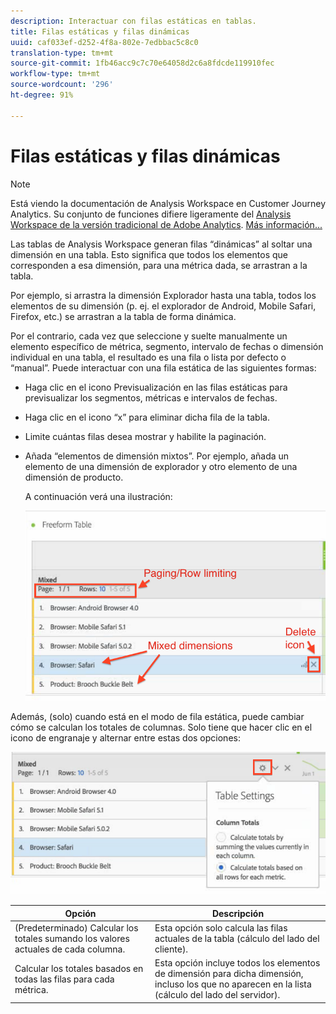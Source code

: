 ```yaml
---
description: Interactuar con filas estáticas en tablas.
title: Filas estáticas y filas dinámicas
uuid: caf033ef-d252-4f8a-802e-7edbbac5c8c0
translation-type: tm+mt
source-git-commit: 1fb46acc9c7c70e64058d2c6a8fdcde119910fec
workflow-type: tm+mt
source-wordcount: '296'
ht-degree: 91%

---
```



# Filas estáticas y filas dinámicas

>[!NOTE]
>
>Está viendo la documentación de Analysis Workspace en Customer Journey Analytics. Su conjunto de funciones difiere ligeramente del [Analysis Workspace de la versión tradicional de Adobe Analytics](https://docs.adobe.com/content/help/es-ES/analytics/analyze/analysis-workspace/home.html). [Más información...](/help/getting-started/cja-aa.md)

Las tablas de Analysis Workspace generan filas “dinámicas” al soltar una dimensión en una tabla. Esto significa que todos los elementos que corresponden a esa dimensión, para una métrica dada, se arrastran a la tabla.

Por ejemplo, si arrastra la dimensión Explorador hasta una tabla, todos los elementos de su dimensión (p. ej. el explorador de Android, Mobile Safari, Firefox, etc.) se arrastran a la tabla de forma dinámica.

Por el contrario, cada vez que seleccione y suelte manualmente un elemento específico de métrica, segmento, intervalo de fechas o dimensión individual en una tabla, el resultado es una fila o lista por defecto o “manual”. Puede interactuar con una fila estática de las siguientes formas:

* Haga clic en el icono Previsualización en las filas estáticas para previsualizar los segmentos, métricas e intervalos de fechas.
* Haga clic en el icono “x” para eliminar dicha fila de la tabla.
* Limite cuántas filas desea mostrar y habilite la paginación.
* Añada “elementos de dimensión mixtos”. Por ejemplo, añada un elemento de una dimensión de explorador y otro elemento de una dimensión de producto.

   A continuación verá una ilustración:

   ![](assets/static_rows.png)

Además, (solo) cuando está en el modo de fila estática, puede cambiar cómo se calculan los totales de columnas. Solo tiene que hacer clic en el icono de engranaje y alternar entre estas dos opciones:

![](assets/column-totals.png)

| Opción | Descripción |
|---|---|
| (Predeterminado) Calcular los totales sumando los valores actuales de cada columna. | Esta opción solo calcula las filas actuales de la tabla (cálculo del lado del cliente). |
| Calcular los totales basados en todas las filas para cada métrica. | Esta opción incluye todos los elementos de dimensión para dicha dimensión, incluso los que no aparecen en la lista (cálculo del lado del servidor). |

